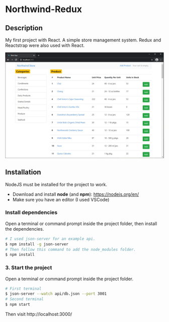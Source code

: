 # Northwind-Redux


## Description

My first project with React. A simple store management system. Redux and Reactstrap were also used with React.

![alt text](public/northwind-redux-SS.JPG?raw=true)


## Installation

NodeJS must be installed for the project to work.

- Download and install **node** (and **npm**): https://nodejs.org/en/
- Make sure you have an editor (I used VSCode)


### Install dependencies

Open a terminal or command prompt inside the project folder, then install the dependencies.

```Bash
# I used json-server for an example api.
$ npm install -g json-server
# Then follow this command to add the node_modules folder.
$ npm install
```

### 3. Start the project

Open a terminal or command prompt inside the project folder.

```Bash
# First terminal
$ json-server --watch api/db.json --port 3001
# Second terminal
$ npm start
```

Then visit http://localhost:3000/